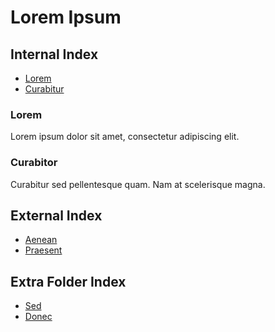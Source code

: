 # Lorem Ipsum

## Internal Index
- [Lorem](#lorem)
- [Curabitur](#curabitor)

### Lorem

Lorem ipsum dolor sit amet, consectetur adipiscing elit.

### Curabitor

Curabitur sed pellentesque quam. Nam at scelerisque magna.

## External Index
- [Aenean](/aenean)
- [Praesent](/praesent)

## Extra Folder Index
- [Sed](/2e6f9b0d5885b6010f9167787445617f553a735f/sed)
- [Donec](/2e6f9b0d5885b6010f9167787445617f553a735f/donec) 
